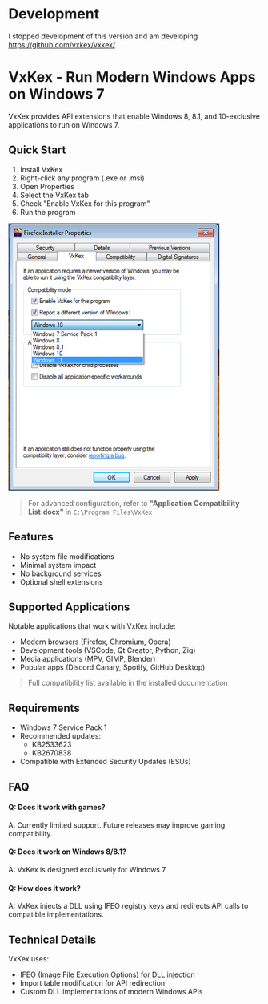 # Development
I stopped development of this version and am developing https://github.com/vxkex/vxkex/.

# VxKex - Run Modern Windows Apps on Windows 7

VxKex provides API extensions that enable Windows 8, 8.1, and 10-exclusive applications to run on Windows 7.

## Quick Start

1. Install VxKex
2. Right-click any program (.exe or .msi)
3. Open Properties
4. Select the VxKex tab
5. Check "Enable VxKex for this program"
6. Run the program

![VxKex configuration GUI](/screenshot.png)

> For advanced configuration, refer to **"Application Compatibility List.docx"** in `C:\Program Files\VxKex`

## Features

- No system file modifications
- Minimal system impact
- No background services
- Optional shell extensions

## Supported Applications

Notable applications that work with VxKex include:

- Modern browsers (Firefox, Chromium, Opera)
- Development tools (VSCode, Qt Creator, Python, Zig)
- Media applications (MPV, GIMP, Blender)
- Popular apps (Discord Canary, Spotify, GitHub Desktop)

> Full compatibility list available in the installed documentation

## Requirements

- Windows 7 Service Pack 1
- Recommended updates:
    - KB2533623
    - KB2670838
- Compatible with Extended Security Updates (ESUs)

## FAQ

#### Q: Does it work with games?
A: Currently limited support. Future releases may improve gaming compatibility.

#### Q: Does it work on Windows 8/8.1?
A: VxKex is designed exclusively for Windows 7.

#### Q: How does it work?
A: VxKex injects a DLL using IFEO registry keys and redirects API calls to compatible implementations.

## Technical Details

VxKex uses:
- IFEO (Image File Execution Options) for DLL injection
- Import table modification for API redirection
- Custom DLL implementations of modern Windows APIs
